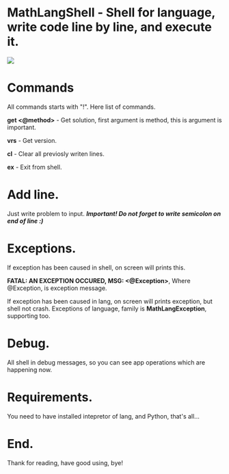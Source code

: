 # MathLangShell - Shell for language, write code line by line, and execute it.

<img src="https://lh3.googleusercontent.com/fife/AAWUweWQV85ML32j4e1bprp2VCFmqELQH9wbXt1O57CtZCDzxNGZiQiP1JjemGKubN4PG34UcoEJfTbZXUX5CtQMSpjQJrolTV2dBY6jKdrT60qFShDN3EeIg-uMbJ6rcxctohO3luXfQuycCNmciyU2o9P9EYWMuZCH7c68KovUCRnpJW-vQCCVMVAsOrGgk22BX_5omKph5CpKfZKr1Q0nAghh1AeTFQJNbIhFU9riuwyr_8rK-7jb7yHt6qvS5Kq51_JQrWXpHWExZDN1IgpqO3Wwo6qH9dqadNiENgqf5LaxhPqIlbY_g6TFpIf5Xc9rbKAeqxGzXFJweIn4z367fO36U50vkqGXWnlkliLjtgjd50SJFf0K4JDedYJBt7gcbOJ1TWe3uxplTiojeJmQcO7mqqz_kw-JZUJdsns0ux6C1_7azbU2mIhAVAH4k2ucjtdgrOlDLkjZKhV-PPxsOB_uy-KzS69j4nCeoz8st0mwdrytGq-ilmpVGZo3O_3J2Qiw3dpuTYqiC7wyEuYpZsaS7NDlU63V6BknY020eR50mZRWRTFLgRBk7WzqcexedSOxJKLg9JHnhAYM86LLxGps0kInlImP6cTl7j-AnOSSnzRVdQ3xQBv88VCLaiclhHWOfXbXsjw2LHvHkL_qMJbRWbAATI1gtd5zsC-zpYmnGVA7F1qjKQeZ2Mmc52TYk_0UBPe5x8BlooQwJ1xw1O2j8UbaKDAdDg=w2560-h937-ft">

# Commands
All commands starts with "!".
Here list of commands.

**get <@method>** - Get solution, first argument is method, this is argument is important.

**vrs** - Get version.

**cl** - Clear all previosly writen lines.

**ex** - Exit from shell.

# Add line.
Just write problem to input. ***Important! Do not forget to write semicolon on end of line :)***

# Exceptions.
If exception has been caused in shell, on screen will prints this.

**FATAL: AN EXCEPTION OCCURED, MSG: <@Exception>**, Where @Exception, is exception message.

If exception has been caused in lang, on screen will prints exception, but shell not crash. Exceptions of language, family is **MathLangException**, supporting too.

# Debug.
All shell in debug messages, so you can see app operations which are happening now.

# Requirements.
You need to have installed intepretor of lang, and Python, that's all...

# End.
Thank for reading, have good using, bye!
